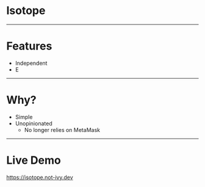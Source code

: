 # Isotope

---

# Features
- Independent
- E

---

# Why?
- Simple
- Unopinionated
  - No longer relies on MetaMask

---

# Live Demo

https://isotope.not-ivy.dev